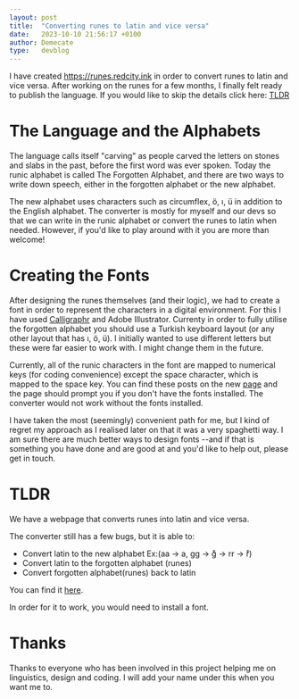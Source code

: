 ```yaml
---
layout: post
title:  "Converting runes to latin and vice versa"
date:   2023-10-10 21:56:17 +0100
author: Demecate
type:   devblog
---
```


I have created https://runes.redcity.ink in order to convert runes to latin and vice versa. 
After working on the runes for a few months, I finally felt ready to publish the language. If you would like to skip the details click here: [TLDR](#tldr)

# The Language and the Alphabets
The language calls itself "carving" as people carved the letters on stones and slabs in the past, before the first word was ever spoken. 
Today the runic alphabet is called The Forgotten Alphabet,
and there are two ways to write down speech, either in the forgotten alphabet or the new alphabet.

The new alphabet uses characters such as circumflex, ö, ı, ü in addition to the English alphabet. The converter is mostly for myself and our devs so that
we can write in the runic alphabet or convert the runes to latin when needed. However, if you'd like to play around with it you are more than welcome! 

# Creating the Fonts

After designing the runes themselves (and their logic), we had to create a font in order to represent the characters in a digital environment. For this I have used [Calligraphr](https://www.calligraphr.com/) and Adobe Illustrator. Currenty in order to fully utilise the forgotten alphabet you should use a Turkish keyboard layout (or any other layout that has ı, ö, ü). I initially wanted to use different letters but these were far easier to work with. I might change them in the future. 

Currently, all of the runic characters in the font are mapped to numerical keys (for coding convenience) except the space character, which is mapped to the space key. You can find these posts on the new [page](https://runes.redcity.ink) and the page should prompt you if you don't have the fonts installed. The converter would not work without the fonts installed.

I have taken the most (seemingly) convenient path for me, but I kind of regret my approach as I realised later on that it was a very spaghetti way. I am sure there are much better ways to design fonts --and if that is something you have done and are good at and you'd like to help out, please get in touch.


# TLDR

We have a webpage that converts runes into latin and vice versa. 

The converter still has a few bugs, but it is able to:

- Convert latin to the new alphabet Ex:(aa -> a, gg -> g̊ -> rr -> r̊)
- Convert latin to the forgotten alphabet (runes)
- Convert forgotten alphabet(runes) back to latin

You can find it [here](https://runes.redcity.ink).

In order for it to work, you would need to install a font.

# Thanks

Thanks to everyone who has been involved in this project helping me on linguistics, design and coding. I will add your name under this when you want me to.